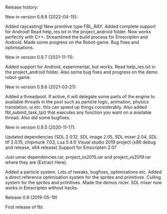 Release history:

New in version 0.9.8 (2022-04-15):

Added raycasting! New primitive type FBL_RAY.
Added complete support for Android! Read help_res.txt in the project_android folder.
Now works perfectly with C++.
Streamlined the build process for Emscripten and Android.
Made some progress on the Robot-game.
Bug fixes and optimisations.

New in version 0.9.7 (2021-11-11):

Added support for Android, experimental, but works. Read help_res.txt in the project_android folder.
Also some bug fixes and progress on the demo robot-game.

New in version 0.9.6 (2021-03-21):

Added a threadpool. If active, it will delegate some parts of the engine to available threads
in the pool such as particle logic, animation, physics translation, ui etc. this can speed up things
considerably. Also added fbl_submit_task_tp() that executes any function you want on a available thread.
Also did some bugfixes.


New in version 0.9.5 (2020-11-17):

Updated dependencies (SDL 2.0.12, SDL image 2.05, SDL mixer 2.04, SDL ttf 2.0.15, chipmunk 7.03, Lua 5.4.1)
Visual studio 2019 project (x86 debug and release, x64 release)
Support for Emscripten 2.07

Just unrar dependencies.rar, project_vs2015.rar and project_vs2019.rar where they are (Extract Here).

Added a particle system.
Lots of tweaks, bugfixes, optimisations etc.
Added a direct reference optimisation system for the sprites and primitives.
Culling system for the sprites and primitives.
Made the demos nicer.
SDL mixer now works in Emscripten without hacks.


Release 0.9 (2019-05-19)

First release of fbl.
